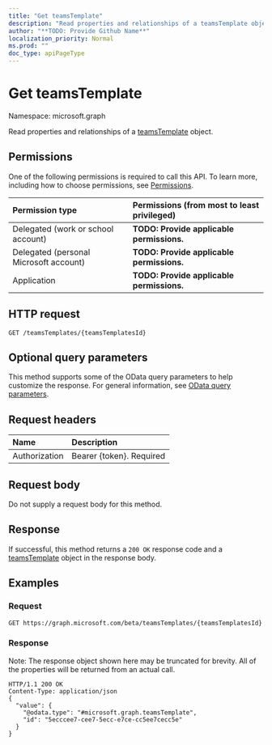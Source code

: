 ```yaml
---
title: "Get teamsTemplate"
description: "Read properties and relationships of a teamsTemplate object."
author: "**TODO: Provide Github Name**"
localization_priority: Normal
ms.prod: ""
doc_type: apiPageType
---
```


# Get teamsTemplate

Namespace: microsoft.graph

Read properties and relationships of a [teamsTemplate](../resources/teamstemplate.md) object.

## Permissions
One of the following permissions is required to call this API. To learn more, including how to choose permissions, see [Permissions](/concepts/permissions-reference.md).

|Permission type|Permissions (from most to least privileged)|
|:---|:---|
|Delegated (work or school account)|**TODO: Provide applicable permissions.**|
|Delegated (personal Microsoft account)|**TODO: Provide applicable permissions.**|
|Application|**TODO: Provide applicable permissions.**|

## HTTP request
<!-- {
  "blockType": "ignored"
}
-->
``` http
GET /teamsTemplates/{teamsTemplatesId}
```

## Optional query parameters
This method supports some of the OData query parameters to help customize the response. For general information, see [OData query parameters](/graph/query-parameters).

## Request headers
|Name|Description|
|:---|:---|
|Authorization|Bearer {token}. Required|

## Request body
Do not supply a request body for this method.

## Response
If successful, this method returns a `200 OK` response code and a [teamsTemplate](../resources/teamstemplate.md) object in the response body.

## Examples

### Request
<!-- {
  "blockType": "request",
  "name": "get_teamstemplate"
}
-->
``` http
GET https://graph.microsoft.com/beta/teamsTemplates/{teamsTemplatesId}
```

### Response
Note: The response object shown here may be truncated for brevity. All of the properties will be returned from an actual call.
<!-- {
  "blockType": "response",
  "truncated": true,
  "@odata.type": "microsoft.graph.teamsTemplate"
}
-->
``` http
HTTP/1.1 200 OK
Content-Type: application/json
{
  "value": {
    "@odata.type": "#microsoft.graph.teamsTemplate",
    "id": "5ecccee7-cee7-5ecc-e7ce-cc5ee7cecc5e"
  }
}
```

